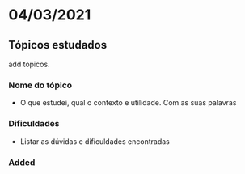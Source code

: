 # 04/03/2021

## Tópicos estudados

add topicos.

### Nome do tópico

* O que estudei, qual o contexto e utilidade. Com as suas palavras

### Dificuldades

* Listar as dúvidas e dificuldades encontradas

### Added




